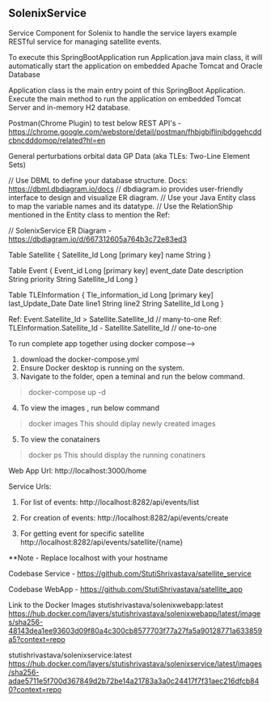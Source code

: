 ## SolenixService
Service Component for Solenix to handle the service layers example RESTful service for managing satellite events.

To execute this SpringBootApplication run Application.java main class, it will automatically start the application on embedded Apache Tomcat and Oracle Database

Application class is the main entry point of this SpringBoot Application. 
Execute the main method to run the application on embedded Tomcat Server and in-memory H2 database.

Postman(Chrome Plugin) to test below REST API's - https://chrome.google.com/webstore/detail/postman/fhbjgbiflinjbdggehcddcbncdddomop/related?hl=en 

General perturbations orbital data GP Data (aka TLEs: Two-Line Element Sets)


// Use DBML to define your database structure. Docs: https://dbml.dbdiagram.io/docs
// dbdiagram.io provides user-friendly interface to design and visualize ER diagram.
// Use your Java Entity class to map the variable names and its datatype.
// Use the RelationShip mentioned in the Entity class to mention the Ref:

// SolenixService ER Diagram - https://dbdiagram.io/d/667312605a764b3c72e83ed3

Table Satellite {
  Satellite_Id Long [primary key]
  name String
}

Table Event {
  Event_id Long [primary key]
  event_date Date 
  description String
  priority String
  Satellite_Id Long 
}

Table TLEInformation {
  Tle_information_id Long [primary key]
  last_Update_Date Date 
  line1 String
  line2 String
  Satellite_Id Long 
}

 Ref: Event.Satellite_Id > Satellite.Satellite_Id // many-to-one
 Ref: TLEInformation.Satellite_Id - Satellite.Satellite_Id // one-to-one
 
 
 
 To run complete app together using docker compose--> 
1. download the docker-compose.yml
2. Ensure Docker desktop is running on the system. 
3. Navigate to the folder, open a teminal and run the below command. 
> docker-compose up -d
4. To view the images , run below command
> docker images
   This should diplay newly created images
5. To view the conatainers 
> docker ps
    This should display the running conatiners
   

Web App Url:
http://localhost:3000/home


Service Urls:
 1. For list of events:
 http://localhost:8282/api/events/list
 
 2. For creation of events:
 http://localhost:8282/api/events/create
 
 3. For getting event for specific satellite
 http://localhost:8282/api/events/satellite/{name}
 
 
 **Note - Replace localhost with your hostname
 
 
 Codebase Service -
 https://github.com/StutiShrivastava/satellite_service
 
  Codebase WebApp -
 https://github.com/StutiShrivastava/satellite_app
 
 
 Link to the Docker Images 
 stutishrivastava/solenixwebapp:latest
https://hub.docker.com/layers/stutishrivastava/solenixwebapp/latest/images/sha256-48143dea1ee93603d09f80a4c300cb8577703f77a27fa5a90128771a633859a5?context=repo


stutishrivastava/solenixservice:latest
https://hub.docker.com/layers/stutishrivastava/solenixservice/latest/images/sha256-adae5711e5f700d367849d2b72be14a21783a3a0c24417f7f31aec216dfcb840?context=repo
